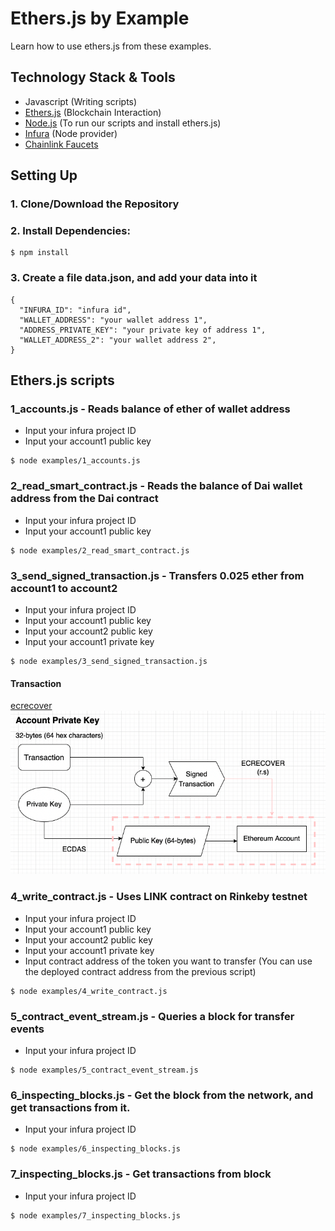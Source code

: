 # Ethers.js by Example
Learn how to use ethers.js from these examples.

## Technology Stack & Tools

- Javascript (Writing scripts)
- [Ethers.js](https://docs.ethers.io/v5/) (Blockchain Interaction)
- [Node.js](https://nodejs.org/en/) (To run our scripts and install ethers.js)
- [Infura](https://infura.io/) (Node provider)
- [Chainlink Faucets](https://faucets.chain.link/rinkeby)

## Setting Up
### 1. Clone/Download the Repository

### 2. Install Dependencies:
```
$ npm install
```

### 3. Create a file data.json, and add your data into it
```
{
  "INFURA_ID": "infura id",
  "WALLET_ADDRESS": "your wallet address 1",
  "ADDRESS_PRIVATE_KEY": "your private key of address 1",
  "WALLET_ADDRESS_2": "your wallet address 2",
}
```


## Ethers.js scripts

### 1_accounts.js - Reads balance of ether of wallet address
- Input your infura project ID 
- Input your account1 public key
```
$ node examples/1_accounts.js
```

### 2_read_smart_contract.js - Reads the balance of Dai wallet address from the Dai contract
- Input your infura project ID
- Input your account1 public key
```
$ node examples/2_read_smart_contract.js
```

### 3_send_signed_transaction.js - Transfers 0.025 ether from account1 to account2
- Input your infura project ID 
- Input your account1 public key
- Input your account2 public key
- Input your account1 private key
```
$ node examples/3_send_signed_transaction.js
```
#### Transaction
[ecrecover](https://soliditydeveloper.com/ecrecover)
![Transaction](./images/transaction.png)

### 4_write_contract.js - Uses LINK contract on Rinkeby testnet
- Input your infura project ID 
- Input your account1 public key
- Input your account2 public key
- Input your account1 private key
- Input contract address of the token you want to transfer (You can use the deployed contract address from the previous script)
```
$ node examples/4_write_contract.js
```

### 5_contract_event_stream.js - Queries a block for transfer events
- Input your infura project ID 
```
$ node examples/5_contract_event_stream.js
```

### 6_inspecting_blocks.js - Get the block from the network, and get transactions from it.
- Input your infura project ID 
```
$ node examples/6_inspecting_blocks.js
```

### 7_inspecting_blocks.js - Get transactions from block
- Input your infura project ID 
```
$ node examples/7_inspecting_blocks.js
```
